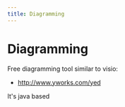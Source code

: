 ```yaml
---
title: Diagramming
---
```


# Diagramming

Free diagramming tool similar to visio:

* http://www.yworks.com/yed

It's java based
